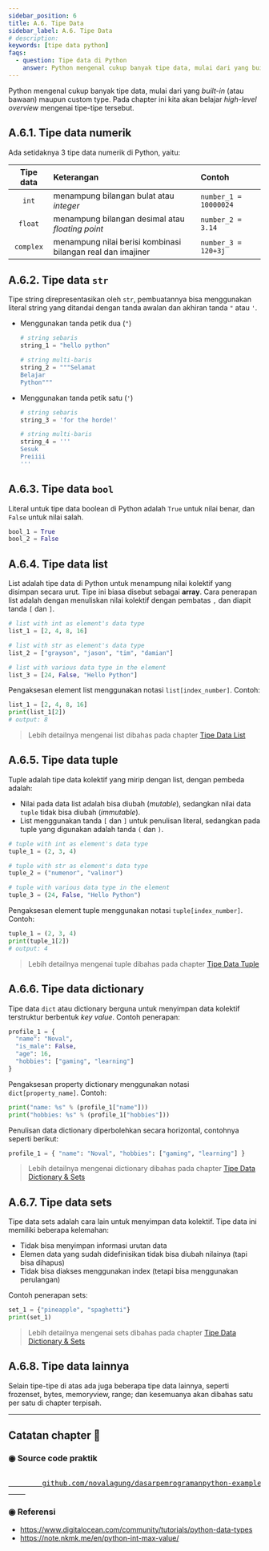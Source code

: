 ```yaml
---
sidebar_position: 6
title: A.6. Tipe Data
sidebar_label: A.6. Tipe Data
# description: 
keywords: [tipe data python]
faqs:
  - question: Tipe data di Python
    answer: Python mengenal cukup banyak tipe data, mulai dari yang built-in maupun custom type. Contohnya int, float, complex, str, bool, list, tuple, sets, dict
---
```


Python mengenal cukup banyak tipe data, mulai dari yang *built-in* (atau bawaan) maupun custom type. Pada chapter ini kita akan belajar *high-level overview* mengenai tipe-tipe tersebut.

## A.6.1. Tipe data numerik

Ada setidaknya 3 tipe data numerik di Python, yaitu:

| Tipe data | Keterangan | Contoh |
| :-: | :- | :- |
| `int` | menampung bilangan bulat atau *integer* | ` number_1 = 10000024 ` |
| `float` | menampung bilangan desimal atau *floating point* | ` number_2 = 3.14 ` |
| `complex` | menampung nilai berisi kombinasi bilangan real dan imajiner | ` number_3 = 120+3j ` |

## A.6.2. Tipe data `str`

Tipe string direpresentasikan oleh `str`, pembuatannya bisa menggunakan literal string yang ditandai dengan tanda awalan dan akhiran tanda `"` atau `'`.

- Menggunakan tanda petik dua (`"`)

    ```python
    # string sebaris
    string_1 = "hello python"

    # string multi-baris
    string_2 = """Selamat
    Belajar
    Python"""
    ```

- Menggunakan tanda petik satu (`'`)

    ```python
    # string sebaris
    string_3 = 'for the horde!'

    # string multi-baris
    string_4 = '''
    Sesuk
    Preiiii
    '''
    ```

## A.6.3. Tipe data `bool`

Literal untuk tipe data boolean di Python adalah `True` untuk nilai benar, dan `False` untuk nilai salah.

```python
bool_1 = True
bool_2 = False
```

## A.6.4. Tipe data list

List adalah tipe data di Python untuk menampung nilai kolektif yang disimpan secara urut. Tipe ini biasa disebut sebagai **array**. Cara penerapan list adalah dengan menuliskan nilai kolektif dengan pembatas `,` dan diapit tanda `[` dan `]`.

```python
# list with int as element's data type
list_1 = [2, 4, 8, 16]

# list with str as element's data type
list_2 = ["grayson", "jason", "tim", "damian"]

# list with various data type in the element
list_3 = [24, False, "Hello Python"]
```

Pengaksesan element list menggunakan notasi `list[index_number]`. Contoh:

```python
list_1 = [2, 4, 8, 16]
print(list_1[2])
# output: 8
```

> Lebih detailnya mengenai list dibahas pada chapter [Tipe Data List](#)

## A.6.5. Tipe data tuple

Tuple adalah tipe data kolektif yang mirip dengan list, dengan pembeda adalah:

- Nilai pada data list adalah bisa diubah (*mutable*), sedangkan nilai data `tuple` tidak bisa diubah (*immutable*).
- List menggunakan tanda `[` dan `]` untuk penulisan literal, sedangkan pada tuple yang digunakan adalah tanda `(` dan `)`.

```python
# tuple with int as element's data type
tuple_1 = (2, 3, 4)

# tuple with str as element's data type
tuple_2 = ("numenor", "valinor")

# tuple with various data type in the element
tuple_3 = (24, False, "Hello Python")
```

Pengaksesan element tuple menggunakan notasi `tuple[index_number]`. Contoh:

```python
tuple_1 = (2, 3, 4)
print(tuple_1[2])
# output: 4
```

> Lebih detailnya mengenai tuple dibahas pada chapter [Tipe Data Tuple](#)

## A.6.6. Tipe data dictionary

Tipe data `dict` atau dictionary berguna untuk menyimpan data kolektif terstruktur berbentuk *key value*. Contoh penerapan:

```python
profile_1 = {
  "name": "Noval",
  "is_male": False,
  "age": 16,
  "hobbies": ["gaming", "learning"]
}
```

Pengaksesan property dictionary menggunakan notasi `dict[property_name]`. Contoh:

```python
print("name: %s" % (profile_1["name"]))
print("hobbies: %s" % (profile_1["hobbies"]))
```

Penulisan data dictionary diperbolehkan secara horizontal, contohnya seperti berikut:

```python
profile_1 = { "name": "Noval", "hobbies": ["gaming", "learning"] }
```

> Lebih detailnya mengenai dictionary dibahas pada chapter [Tipe Data Dictionary & Sets](#)

## A.6.7. Tipe data sets

Tipe data sets adalah cara lain untuk menyimpan data kolektif. Tipe data ini memiliki beberapa kelemahan:

- Tidak bisa menyimpan informasi urutan data
- Elemen data yang sudah didefinisikan tidak bisa diubah nilainya (tapi bisa dihapus)
- Tidak bisa diakses menggunakan index (tetapi bisa menggunakan perulangan)

Contoh penerapan sets:

```python
set_1 = {"pineapple", "spaghetti"}
print(set_1)
```

> Lebih detailnya mengenai sets dibahas pada chapter [Tipe Data Dictionary & Sets](#)

## A.6.8. Tipe data lainnya

Selain tipe-tipe di atas ada juga beberapa tipe data lainnya, seperti frozenset, bytes, memoryview, range; dan kesemuanya akan dibahas satu per satu di chapter terpisah.

---

<div class="section-footnote">

## Catatan chapter 📑

### ◉ Source code praktik

<pre>
    <a href="https://github.com/novalagung/dasarpemrogramanpython-example/tree/master/tipe-data">
        github.com/novalagung/dasarpemrogramanpython-example/../tipe-data
    </a>
</pre>

### ◉ Referensi

- https://www.digitalocean.com/community/tutorials/python-data-types
- https://note.nkmk.me/en/python-int-max-value/

</div>
